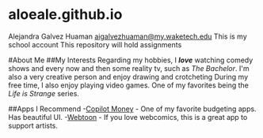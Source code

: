 # aloeale.github.io
Alejandra Galvez Huaman aigalvezhuaman@my.waketech.edu
This is my school account
This repository will hold assignments

#About Me
##My Interests
Regarding my hobbies, I _**love**_ watching comedy shows and every now and then some reality tv, such as _The Bachelor_.
I'm also a very creative person and enjoy drawing and crotcheting
During my free time, I also enjoy playing video games. One of my favorites being the _Life is Strange_ series. 

##Apps I Recommend
    -[Copilot Money](https://copilot.money/) - One of my favorite budgeting apps. Has beautiful UI.
    -[Webtoon](https://www.webtoons.com/en/) - If you love webcomics, this is a great app to support artists.
